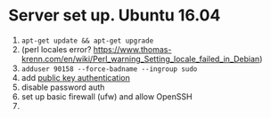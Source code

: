 
# Server set up. Ubuntu 16.04

1. `apt-get update && apt-get upgrade`
2. (perl locales error? https://www.thomas-krenn.com/en/wiki/Perl_warning_Setting_locale_failed_in_Debian)
3. `adduser 90158 --force-badname --ingroup sudo`
4. add [public key authentication](https://www.digitalocean.com/community/tutorials/initial-server-setup-with-ubuntu-16-04)
5. disable password auth
6. set up basic firewall (ufw) and allow OpenSSH
7. 
